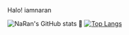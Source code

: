 Halo! iamnaran 

![NaRan's GitHub stats](https://github-readme-stats.vercel.app/api?username=iamnaran&show_icons=true&theme=outrun&hide_title=true&layout=compact&hide_rank=true&count_private=true) :penguin: 
[![Top Langs](https://github-readme-stats.vercel.app/api/top-langs/?username=iamnaran&layout=compact&hide=javascript,html)](https://github.com/anuraghazra/github-readme-stats)
